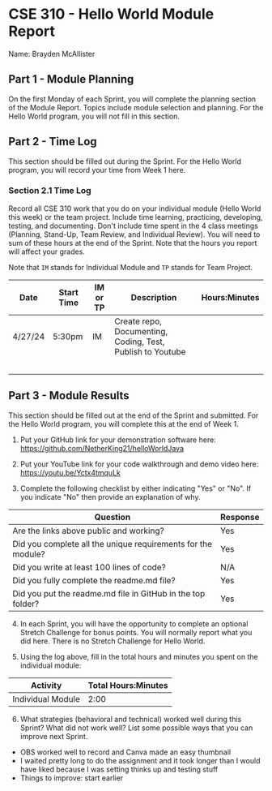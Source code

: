 # CSE 310 - Hello World Module Report

Name: Brayden McAllister

## Part 1 - Module Planning

On the first Monday of each Sprint, you will complete the planning section of the Module Report.  Topics include module selection and planning.  For the Hello World program, you will not fill in this section.

## Part 2 - Time Log

This section should be filled out during the Sprint. For the Hello World program, you will record your time from Week 1 here.

### Section 2.1 Time Log

Record all CSE 310 work that you do on your individual module (Hello World this week) or the team project.  Include time learning, practicing, developing, testing, and documenting.  Don't include time spent in the 4 class meetings (Planning, Stand-Up, Team Review, and Individual Review).  You will need to sum of these hours at the end of the Sprint. Note that the hours you report will affect your grades.

Note that `IM` stands for Individual Module and `TP` stands for Team Project.

|Date      |Start Time|IM or TP|Description                                                |Hours:Minutes|
|----------|----------|--------|-----------------------------------------------------------|-------------|
| 4/27/24  |  5:30pm  |   IM   |Create repo, Documenting, Coding, Test, Publish to Youtube |             |
|          |          |        |                                                           |             |
|          |          |        |                                                           |             |
|          |          |        |                                                           |             |
|          |          |        |                                                           |             |
|          |          |        |                                                           |             |

## Part 3 - Module Results

This section should be filled out at the end of the Sprint and submitted.  For the Hello World program, you will complete this at the end of Week 1.

1. Put your GitHub link for your demonstration software here: https://github.com/NetherKing21/helloWorldJava

2. Put your YouTube link for your code walkthrough and demo video here: https://youtu.be/Yctx4tmquLk

3. Complete the following checklist by either indicating "Yes" or "No".  If you indicate "No" then provide an explanation of why.

|Question                                                    |Response|
|------------------------------------------------------------|--------|
|Are the links above public and working?                     |  Yes   |
|Did you complete all the unique requirements for the module?|  Yes   |
|Did you write at least 100 lines of code?                   |  N/A   |
|Did you fully complete the readme.md file?                  |  Yes   |
|Did you put the readme.md file in GitHub in the top folder? |  Yes   |

4. In each Sprint, you will have the opportunity to complete an optional Stretch Challenge for bonus points.  You will normally report what you did here.  There is no Stretch Challenge for Hello World.

5. Using the log above, fill in the total hours and minutes you spent on the individual module:

|Activity         |Total Hours:Minutes|
|-----------------|-------------------|
|Individual Module|     2:00          |


6. What strategies (behavioral and technical) worked well during this Sprint?  What did not work well?  List some possible ways that you can improve next Sprint.
- OBS worked well to record and Canva made an easy thumbnail
- I waited pretty long to do the assignment and it took longer than I would have liked because I was setting thinks up and testing stuff
- Things to improve: start earlier

